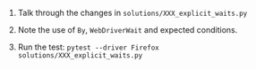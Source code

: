 1. Talk through the changes in `solutions/XXX_explicit_waits.py`

2. Note the use of `By`, `WebDriverWait` and expected conditions.

3. Run the test: `pytest --driver Firefox solutions/XXX_explicit_waits.py`
